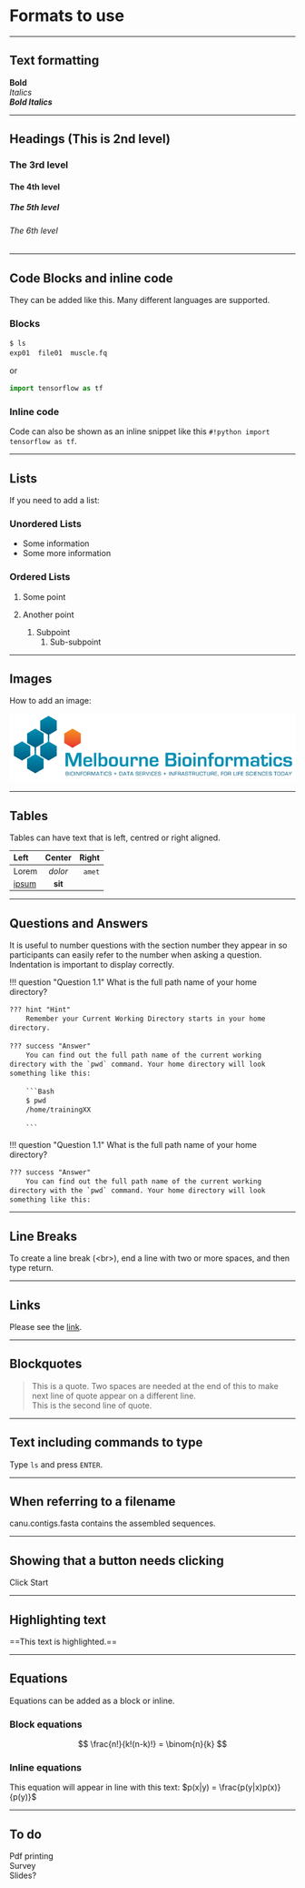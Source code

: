 # Formats to use

-------------------------------
## Text formatting

**Bold**  
*Italics*  
***Bold Italics***


-------------------------------
## Headings (This is 2nd level)

### The 3rd level
#### The 4th level
##### The 5th level
###### The 6th level


-------------------------------
## Code Blocks and inline code

They can be added like this. Many different languages are supported.

### Blocks

```Bash
$ ls
exp01  file01  muscle.fq
```

or

``` python
import tensorflow as tf
```

### Inline code
Code can also be shown as an inline snippet like this `#!python import tensorflow as tf`.


-------------------------------
## Lists

If you need to add a list:  

### Unordered Lists

* Some information
* Some more information


### Ordered Lists

1. Some point

2. Another point
    1. Subpoint
        1. Sub-subpoint

-------------------------------
## Images

How to add an image:  

![Image Title](../media/melbioinf_logo.png)

-------------------------------
## Tables

Tables can have text that is left, centred or right aligned.

| Left       | Center   | Right   |
| :--------- | :------: | ------: |
| Lorem      | *dolor*  | `amet`  |
| [ipsum](#) | **sit**  |         |


-------------------------------
## Questions and Answers

It is useful to number questions with the section number they appear in so participants can easily refer to the number when asking a question.
Indentation is important to display correctly.


!!! question "Question 1.1"
    What is the full path name of your home directory?

    ??? hint "Hint"
        Remember your Current Working Directory starts in your home directory.

    ??? success "Answer"
        You can find out the full path name of the current working directory with the `pwd` command. Your home directory will look something like this:

        ```Bash
        $ pwd
        /home/trainingXX

        ```

!!! question "Question 1.1"
    What is the full path name of your home directory?

    ??? success "Answer"
        You can find out the full path name of the current working directory with the `pwd` command. Your home directory will look something like this:


-------------------------------
## Line Breaks

To create a line break (\<br\>), end a line with two or more spaces, and then type return.


-------------------------------
## Links

Please see the [link](https://www.melbournebioinformatics.org.au/).


-------------------------------
## Blockquotes

> This is a quote. Two spaces are needed at the end of this to make next line of quote appear on a different line.    
> This is the second line of quote.


-------------------------------
## Text including commands to type

Type `ls` and press `ENTER`.


------------------------------
## When referring to a filename

<fn>canu.contigs.fasta</fn> contains the assembled sequences.


-------------------------------
## Showing that a button needs clicking

Click <ss>Start</ss>

-------------------------------
## Highlighting text

==This text is highlighted.==


-------------------------------
## Equations

Equations can be added as a block or inline.

### Block equations

$$
\frac{n!}{k!(n-k)!} = \binom{n}{k}
$$

### Inline equations

This equation will appear in line with this text: $p(x|y) = \frac{p(y|x)p(x)}{p(y)}$



-------------------------------
## To do

Pdf printing  
Survey  
Slides?  
